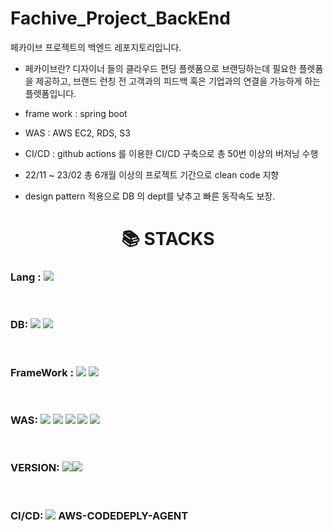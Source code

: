 # Fachive_Project_BackEnd

페카이브 프로젝트의 백엔드 레포지토리입니다.

- 페카이브란?
  디자이너 들의 클라우드 편딩 플렛폼으로 브랜딩하는데 필요한 플렛폼을 제공하고, 브랜드 런칭 전 고객과의 피드백 혹은 기업과의 연결을 가능하게 하는 플렛폼입니다.

- frame work : spring boot
- WAS : AWS EC2, RDS, S3
- CI/CD : github actions 를 이용한 CI/CD 구축으로 총 50번 이상의 버저닝 수행
- 22/11 ~ 23/02 총 6개월 이상의 프로젝트 기간으로 clean code 지향
- design pattern 적용으로 DB 의 dept를 낮추고 빠른 동작속도 보장.
<div align=center><h1>📚 STACKS</h1></div>

<div> 

### **Lang** : <img src="https://img.shields.io/badge/java-007396?style=for-the-badge&logo=java&logoColor=white"> 
  <br>
  
### **DB**: <img src="https://img.shields.io/badge/mysql-4479A1?style=for-the-badge&logo=mysql&logoColor=white">  <img src="https://img.shields.io/badge/AmazonS3-569A31?style=for-the-badge&logo=AmazonS3&logoColor=white">
  <br>

  
### **FrameWork** : <img src="https://img.shields.io/badge/SpringBoot-6DB33F?style=for-the-badge&logo=spring&logoColor=white">  <img src="https://img.shields.io/badge/SpringSecurity-6DB33F?style=for-the-badge&logo=spring&logoColor=white">
  <br>


### **WAS**:  <img src="https://img.shields.io/badge/linux-FCC624?style=for-the-badge&logo=linux&logoColor=black"> <img src="https://img.shields.io/badge/amazonaws-FF9900?style=for-the-badge&logo=amazonaws&logoColor=white"> <img src="https://img.shields.io/badge/nginx-FF9900?style=for-the-badge&logo=nginx&logoColor=white"> <img src="https://img.shields.io/badge/amazonec2-FF9900?style=for-the-badge&logo=amazonrds&logoColor=white"> <img src="https://img.shields.io/badge/amazon rds-FF9900?style=for-the-badge&logo=amazonec2&logoColor=white">
  <br>
  
### **VERSION**: <img src="https://img.shields.io/badge/github-181717?style=for-the-badge&logo=github&logoColor=white"><img src="https://img.shields.io/badge/git-F05032?style=for-the-badge&logo=git&logoColor=white">
  <br>


### **CI/CD**: <img src="https://img.shields.io/badge/githubActions-2088FF?style=for-the-badge&logo=git&logoColor=white"> **AWS-CODEDEPLY-AGENT**

  <br>
</div>
